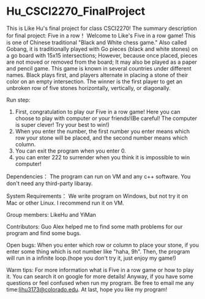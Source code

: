 # Hu_CSCI2270_FinalProject
This is Like Hu's final project for class CSCI2270!
The summary description for final project:
Five in a row！
Welcome to Like's Five in a row game! This is one of Chinese traditional "Black and White chess game." Also called Gobang, it is traditionally played with Go pieces (black and white stones) on a go board with 15x15 intersections; However, because once placed, pieces are not moved or removed from the board; It may also be played as a paper and pencil game. This game is known in several countries under different names. Black plays first, and players alternate in placing a stone of their color on an empty intersection. The winner is the first player to get an unbroken row of five stones horizontally, vertically, or diagonally.

Run step:
1. First, congratulation to play our Five in a row game! Here you can choose to play with computer or your friends!(Be careful! The computer is super clever! Try your best to win!)
2. When you enter the number, the first number you enter means which row your stone will be placed, and the second number means which column.
3. You can exit the program when you enter 0.
4. you can enter 222 to surrender when you think it is impossible to win computer!

Dependencies：
The program can run on VM and any c++ software. You don't need any third-party libaray.

System	Requirements：
We write program on Windows, but not try it on Mac or other Linux. I recommend run it on VM.

Group members:
LikeHu and YiMan

Contributors:
Guo Alex helped me to find some math problems for our program and find some bugs.

Open bugs:
When you enter which row or column to place your stone, if you enter some thing which is not number like "haha, 9h". Then, the program will run in a infinite loop.(hope you don't try it, just enjoy my game!)

Warm tips:
For more information what is Five in a row game or how to play it. You can search it on google for more details! Anyway, if you have some questions or feel confused when run my program. Be free to email me any time:lihu3173@colorado.edu.
At last, hope you like my program!



